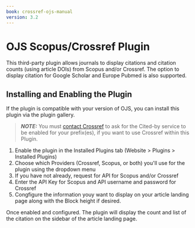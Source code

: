 ```yaml
---
book: crossref-ojs-manual
version: 3.2
---
```

# OJS Scopus/Crossref Plugin
This third-party plugin allows journals to display citations and citation counts (using article DOIs) from Scopus and/or Crossref. The option to display citation for Google Scholar and Europe Pubmed is also supported.

## Installing and Enabling the Plugin

If the plugin is compatible with your version of OJS, you can install this plugin via the plugin gallery. 

> **_NOTE:_** You must [contact Crossref](https://www.crossref.org/contact) to ask for the Cited-by service to be enabled for your prefix(es), if you want to use Crossref within this Plugin.

1. Enable the plugin in the Installed Plugins tab (Website > Plugins > Installed Plugins)
2. Choose which Providers (Crossref, Scopus, or both) you'll use for the plugin using the dropdown menu
3. If you have not already, request for API for Scopus and/or Crossref
4. Enter the API Key for Scopus and API username and password for Crossref 
5. Congfigure the information youy want to display on your article landing page along with the Block height if desired.


Once enabled and configured. The plugin will display the count and list of the citation on the sidebar of the article landing page.
